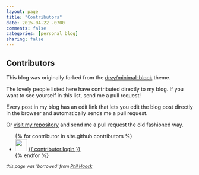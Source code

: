 ```yaml
---
layout: page
title: "Contributors"
date: 2015-04-22 -0700
comments: false
categories: [personal blog]
sharing: false
---
```


## Contributors

This blog was originally forked from the [drvy/minimal-block](https://github.com/drvy/minimal-block) theme.

The lovely people listed here have contributed directly to my blog. If you want to see yourself in this list, send me a pull request!

Every post in my blog has an edit link that lets you edit the blog post directly in the browser and automatically sends me a pull request.

Or [visit my repository]({{site.github.repository_url}}) and send me a pull
request the old fashioned way.

<ul>
{% for contributor in site.github.contributors %}
  <li>
    <img src="{{ contributor.avatar_url }}" width="32" height="32" /> <a href="{{ contributor.html_url }}">{{ contributor.login }}</a>
  </li>
{% endfor %}
</ul>

<sup>*this page was 'borrowed' from [Phil Haack](http://haacked.com)*</sup>
